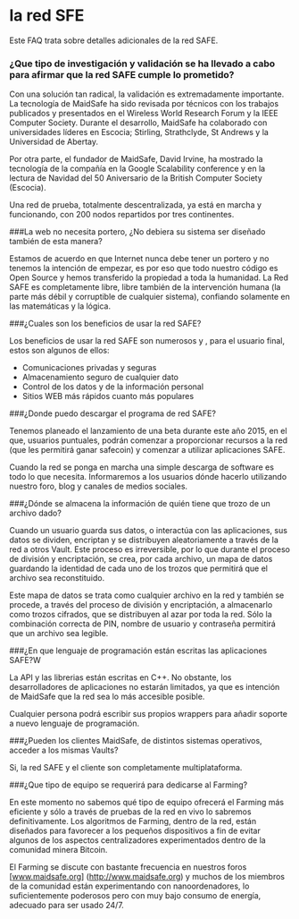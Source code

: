 # la red SFE

Este FAQ trata sobre detalles adicionales de la red SAFE.


### ¿Que tipo de investigación y validación se ha llevado a cabo para afirmar que la red SAFE cumple lo prometido?

Con una solución tan radical, la validación es extremadamente importante. La tecnología de MaidSafe ha sido revisada por técnicos con los trabajos publicados y presentados en el Wireless World Research Forum y la IEEE Computer Society. Durante el desarrollo, MaidSafe ha colaborado con universidades líderes en Escocia; Stirling, Strathclyde, St Andrews y la Universidad de Abertay.

Por otra parte, el fundador de MaidSafe, David Irvine, ha mostrado la tecnología de la compañía en la Google Scalability conference y en la lectura de Navidad del 50 Aniversario de la British Computer Society (Escocia).

Una red de prueba, totalmente descentralizada, ya está en marcha y funcionando, con 200 nodos repartidos por tres continentes.

###La web no necesita portero, ¿No debiera su sistema ser diseñado también de esta manera?

Estamos de acuerdo en que Internet nunca debe tener un portero y no tenemos la intención de empezar, es por eso que todo nuestro código es Open Source y hemos transferido la propiedad a toda la humanidad. La Red SAFE es completamente libre, libre también de la intervención humana (la parte más débil y corruptible de cualquier sistema), confiando solamente en las matemáticas y la lógica.


###¿Cuales son los beneficios de usar la red SAFE?

Los beneficios de usar la red SAFE son numerosos y , para el usuario final, estos son algunos de ellos:
* Comunicaciones privadas y seguras
* Almacenamiento seguro de cualquier dato
* Control de los datos y de la información personal
* Sitios WEB más rápidos cuanto más populares


###¿Donde puedo descargar el programa de red SAFE?

Tenemos planeado el lanzamiento de una beta durante este año 2015, en el que, usuarios puntuales, podrán comenzar a proporcionar recursos a la red (que les permitirá ganar safecoin) y comenzar a utilizar aplicaciones SAFE.

Cuando la red se ponga en marcha una simple descarga de software es todo lo que necesita. Informaremos a los usuarios dónde hacerlo utilizando nuestro foro, blog y canales de medios sociales.


###¿Dónde se almacena la información de quién tiene que trozo de un archivo dado?

Cuando un usuario guarda sus datos, o interactúa con las aplicaciones, sus datos se dividen, encriptan y se distribuyen aleatoriamente a través de la red a otros Vault. Este proceso es irreversible, por lo que durante el proceso de división y encriptación, se crea, por cada archivo, un mapa de datos guardando la identidad de cada uno de los trozos que permitirá que el archivo sea reconstituido.

Este mapa de datos se trata como cualquier archivo en la red y también se procede, a través del proceso de división y encriptación, a almacenarlo como trozos cifrados, que se distribuyen al azar por toda la red. Sólo la combinación correcta de PIN, nombre de usuario y contraseña permitirá que un archivo sea legible.

###¿En que lenguaje de programación están escritas las aplicaciones SAFE?W

La API y las librerias están escritas en C++. No obstante, los desarrolladores de aplicaciones no estarán limitados, ya que es intención de MaidSafe que la red sea lo más accesible posible.

Cualquier persona podrá escribir sus propios wrappers para añadir soporte a nuevo lenguaje de programación.


###¿Pueden los clientes MaidSafe, de distintos sistemas operativos, acceder a los mismas Vaults?

Si, la red SAFE y el cliente son completamente multiplataforma.


###¿Que tipo de equipo se requerirá para dedicarse al Farming?

En este momento no sabemos qué tipo de equipo ofrecerá el Farming más eficiente y sólo a través de pruebas de la red en vivo lo sabremos definitivamente. Los algoritmos de Farming, dentro de la red, están diseñados para favorecer a los pequeños dispositivos a fin de evitar algunos de los aspectos centralizadores experimentados dentro de la comunidad minera Bitcoin.

El Farming se discute con bastante frecuencia en nuestros foros [www.maidsafe.org] (http://www.maidsafe.org) y muchos de los miembros de la comunidad están experimentando con nanoordenadores, lo suficientemente poderosos pero con muy bajo consumo de energía, adecuado para ser usado 24/7.
